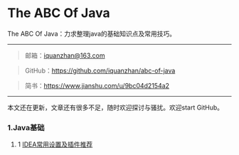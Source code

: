 # The ABC Of Java
The ABC Of Java：力求整理java的基础知识点及常用技巧。

----------------------------------------------------------

> 邮箱：iquanzhan@163.com

> GitHub：https://github.com/iquanzhan/abc-of-java

> 简书：https://www.jianshu.com/u/9bc04d2154a2

-------------------------------------------------------------------------------------------------

本文还在更新，文章还有很多不足，随时欢迎探讨与骚扰。欢迎start GitHub。

### 1.Java基础

1. 1 [IDEA常用设置及插件推荐](docs/01.md)


